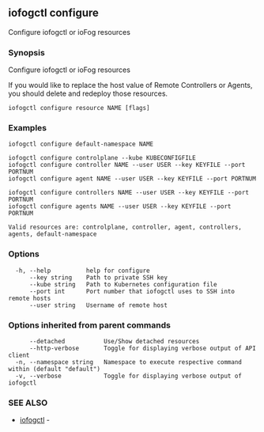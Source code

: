 ## iofogctl configure

Configure iofogctl or ioFog resources

### Synopsis

Configure iofogctl or ioFog resources

If you would like to replace the host value of Remote Controllers or Agents, you should delete and redeploy those resources.

```
iofogctl configure resource NAME [flags]
```

### Examples

```
iofogctl configure default-namespace NAME

iofogctl configure controlplane --kube KUBECONFIGFILE
iofogctl configure controller NAME --user USER --key KEYFILE --port PORTNUM
iofogctl configure agent NAME --user USER --key KEYFILE --port PORTNUM

iofogctl configure controllers NAME --user USER --key KEYFILE --port PORTNUM
iofogctl configure agents NAME --user USER --key KEYFILE --port PORTNUM

Valid resources are: controlplane, controller, agent, controllers, agents, default-namespace

```

### Options

```
  -h, --help          help for configure
      --key string    Path to private SSH key
      --kube string   Path to Kubernetes configuration file
      --port int      Port number that iofogctl uses to SSH into remote hosts
      --user string   Username of remote host
```

### Options inherited from parent commands

```
      --detached           Use/Show detached resources
      --http-verbose       Toggle for displaying verbose output of API client
  -n, --namespace string   Namespace to execute respective command within (default "default")
  -v, --verbose            Toggle for displaying verbose output of iofogctl
```

### SEE ALSO

* [iofogctl](iofogctl.md)	 - 


